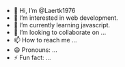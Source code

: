 - 👋 Hi, I’m @Laertk1976
- 👀 I’m interested in web development.
- 🌱 I’m currently learning javascript.
- 💞️ I’m looking to collaborate on ...
- 📫 How to reach me ...
- 😄 Pronouns: ...
- ⚡ Fun fact: ...

<!---
Laertk1976/Laertk1976 is a ✨ special ✨ repository because its `README.md` (this file) appears on your GitHub profile.
You can click the Preview link to take a look at your changes.
--->
